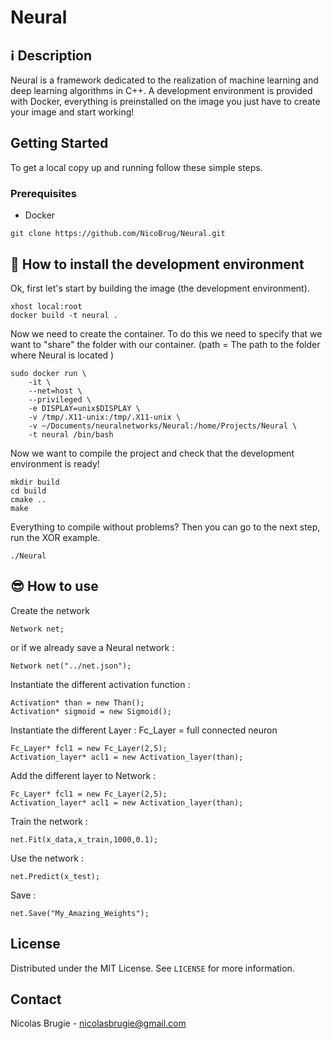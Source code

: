 # Neural


## ℹ️️ Description
Neural is a framework dedicated to the realization of machine learning and deep learning algorithms in C++. A development environment is provided with Docker, everything is preinstalled on the image you just have to create your image and start working!

## Getting Started
To get a local copy up and running follow these simple steps.
### Prerequisites
* Docker
```
git clone https://github.com/NicoBrug/Neural.git
```
## 🔧 How to install the development environment
Ok, first let's start by building the image (the development environment). 
```
xhost local:root
docker build -t neural .
```
Now we need to create the container. To do this we need to specify that we want to "share" the folder with our container. (path = The path to the folder where Neural is located )
```
sudo docker run \
    -it \
    --net=host \
    --privileged \
    -e DISPLAY=unix$DISPLAY \
    -v /tmp/.X11-unix:/tmp/.X11-unix \
    -v ~/Documents/neuralnetworks/Neural:/home/Projects/Neural \
    -t neural /bin/bash
```
Now we want to compile the project and check that the development environment is ready!
```
mkdir build
cd build
cmake ..
make
```
Everything to compile without problems? Then you can go to the next step, run the XOR example.
```
./Neural
```

## :sunglasses: How to use

Create the network
```
Network net; 
```
or if we already save a Neural network :
```
Network net("../net.json"); 
```
Instantiate the different activation function :
```
Activation* than = new Than();
Activation* sigmoid = new Sigmoid();
```
Instantiate the different Layer : Fc_Layer = full connected neuron
```
Fc_Layer* fcl1 = new Fc_Layer(2,5);
Activation_layer* acl1 = new Activation_layer(than);
```
Add the different layer to Network :
```
Fc_Layer* fcl1 = new Fc_Layer(2,5);
Activation_layer* acl1 = new Activation_layer(than);
```
Train the network : 
```
net.Fit(x_data,x_train,1000,0.1);
```
Use the network :
```
net.Predict(x_test);
```
Save :
```
net.Save("My_Amazing_Weights");
```

<!-- LICENSE -->
## License

Distributed under the MIT License. See `LICENSE` for more information.

<!-- CONTACT -->
## Contact
Nicolas Brugie - nicolasbrugie@gmail.com


